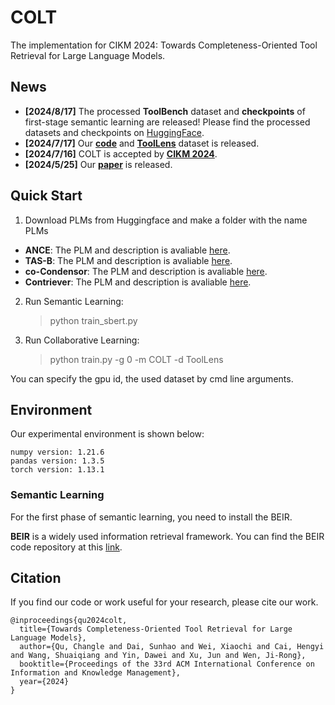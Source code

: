 # COLT
The implementation for CIKM 2024: Towards Completeness-Oriented Tool Retrieval for Large Language Models.

## News
- **[2024/8/17]** The processed **ToolBench** dataset and **checkpoints** of first-stage semantic learning are released! Please find the processed datasets and checkpoints on [HuggingFace](https://huggingface.co/Tool-COLT).
- **[2024/7/17]** Our [**code**](https://github.com/quchangle1/COLT/tree/main) and [**ToolLens**](https://github.com/quchangle1/COLT/tree/main/datasets/ToolLens) dataset is released.
- **[2024/7/16]** COLT is accepted by [**CIKM 2024**](https://cikm2024.org/).
- **[2024/5/25]** Our [**paper**](https://arxiv.org/abs/2405.16089) is released.

## Quick Start
1. Download PLMs from Huggingface and make a folder with the name PLMs
- **ANCE**: The PLM and description is avaliable [here](https://huggingface.co/sentence-transformers/msmarco-roberta-base-ance-firstp).
- **TAS-B**: The PLM and description is avaliable [here](https://huggingface.co/sentence-transformers/msmarco-distilbert-base-tas-b).
- **co-Condensor**: The PLM and description is avaliable [here](https://huggingface.co/sentence-transformers/msmarco-bert-co-condensor).
- **Contriever**: The PLM and description is avaliable [here](https://huggingface.co/nthakur/contriever-base-msmarco).
2. Run Semantic Learning:
	> python train_sbert.py
3. Run Collaborative Learning:
	> python train.py -g 0 -m COLT -d ToolLens

You can specify the gpu id, the used dataset by cmd line arguments.

## Environment

Our experimental environment is shown below:

```
numpy version: 1.21.6
pandas version: 1.3.5
torch version: 1.13.1
```

### Semantic Learning 

For the first phase of semantic learning, you need to install the BEIR.

**BEIR** is a widely used information retrieval framework. You can find the BEIR code repository at this [link](https://github.com/beir-cellar/beir).

## Citation

If you find our code or work useful for your research, please cite our work.

```
@inproceedings{qu2024colt,
  title={Towards Completeness-Oriented Tool Retrieval for Large Language Models},
  author={Qu, Changle and Dai, Sunhao and Wei, Xiaochi and Cai, Hengyi and Wang, Shuaiqiang and Yin, Dawei and Xu, Jun and Wen, Ji-Rong},
  booktitle={Proceedings of the 33rd ACM International Conference on Information and Knowledge Management},
  year={2024}
}
```
